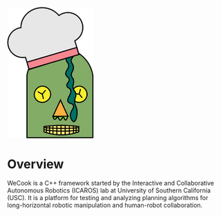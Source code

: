 <img src="logo.png" width="200"/>

# Overview
WeCook is a C++ framework started by the Interactive and Collaborative Autonomous Robotics (ICAROS) lab at University of Southern California (USC). It is a platform for testing and analyzing planning algorithms for long-horizontal robotic manipulation and human-robot collaboration.


